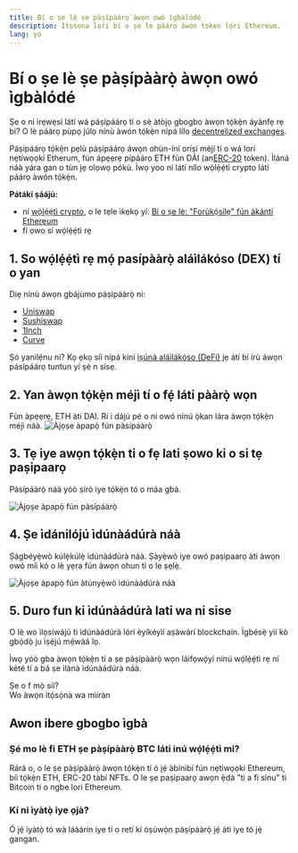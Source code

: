 ```yaml
---
title: Bí o ṣe lè ṣe pàṣípààrọ̀ àwọn owó ìgbàlódé
description: Itọsọna lọ́ri bí o ṣe le páárọ áwọn token ló̩ri Ethereum.
lang: yo
---
```


# Bí o ṣe lè ṣe pàṣípààrọ̀ àwọn owó ìgbàlódé

Ṣe o ni ìrẹwẹsi látí wá páṣípáárọ tí o sè àtòjọ gbogbo àwọn tọ́kẹ̀n áyànfẹ rẹ bi? O lè páárọ pùpọ júlọ nínù àwón tọ́kẹ̀n nípá lílo [decentrelized exchanges](/glossary/#dex).

Páṣípáárọ tọ́kẹ̀n pẹlù páṣípáárọ áwọn ohùn-íní oriṣi mèjí tí o wá lorí nẹtíwọọkí Etherum, fùn ápẹẹrẹ pípáárọ ẸTH fùn DÁI (an[ERC-20](/glossary/#erc-20) token). Ìláná náà yára gan o tùn jẹ olọwọ pókù. Ìwọ yoo ní látí nílo wọ́lẹ́ẹ́tì crypto látí páárọ àwón tọ́kẹ̀n.

**Pátákí ṣáájù:**

- ní [wọ́lẹ́ẹ́tì crypto](/glossary/#wallet), o le tẹle ìkẹkọ yí: [Bí o ṣe lè: "Forùkọ́sílẹ" fún àkántí Ẹthereum](/guides/how-to-create-an-ethereum-account/)
- fí owo sí wọ́lẹ́ẹ́tì rẹ

## 1. So wọ́lẹ́ẹ́tì rẹ mọ́ pasípààrọ̀ aláìlákóso (DEX) tí o yan

Diẹ nínù áwọn gbájùmo pàṣípààrọ̀ ni:

- [Uniswap](https://app.uniswap.org/#/swap)
- [Sushiswap](https://www.sushi.com/swap)
- [1Inch](https://app.1inch.io/#/1/unified/swap/ETH/DAI)
- [Curve](https://curve.fi/#/ethereum/swap)

Ṣó yanilẹ́nu ni? Kọ ẹkọ síì nípá kíní [ìṣúná aláìlákóso (DeFi)](/defi/) jẹ átí bí írù áwọn pásípáárọ tuntun yí ṣè n sísẹ.

## 2. Yan àwọn tọ́kẹ̀n méjì tí o fẹ́ láti pààrọ̀ wọn

Fùn àpẹẹrẹ, ETH àti DAI. Rí i dájú pé o ní owó nínú ọ̀kan lára àwọn tọ́kẹ̀n méjì náà. ![Àjọṣe àpapọ̀ fún pàsípáàrọ̀](./swap1.png)

## 3. Tẹ iye awọn tọ́kẹ̀n ti o fẹ lati ṣowo ki o si tẹ paṣipaarọ

Pàsípáàrọ̀ náà yóò ṣírò iye tọ́kẹ̀n tó o máa gbà.

![Àjọṣe àpapọ̀ fún pàsípáàrọ̀](./swap2.png)

## 4. Ṣe ìdánilójú ìdúnàádúrà náà

Ṣàgbéyẹ̀wò kúlẹ̀kúlẹ̀ ìdúnàádúrà náà. Ṣàyẹ̀wò iye owó paṣipaarọ àti àwọn owó míì kó o lè yẹra fún àwọn ohun tí o le ṣẹlẹ̀.

![Àjọṣe àpapọ̀ fún àtúnyẹ̀wò ìdúnàádúrà náà](./swap3.png)

## 5. Duro fun ki ìdúnàádúrà lati wa ni sise

O lè wo ìlọsíwájú ti ìdúnàádúrà lórí èyíkéyìí aṣàwárí blockchain. Ìgbésẹ̀ yìí kò gbọ́dọ̀ ju ìṣẹ́jú mẹ́wàá lọ.

Ìwọ yóò gba àwọn tọ́kẹ̀n tí a ṣe pàṣípààrọ̀ wọn láìfọwọ́yí nínú wọ́lẹ́ẹ́tì rẹ ní kété tí a bá ṣe ìlànà ìdúnàádúrà náà.
<br />

<InfoBanner shouldSpaceBetween emoji=":eyes:">
  <div>Ṣe o f mọ̀ síi?</div>
  <ButtonLink href="/guides/">
    Wo àwọn ìtọ́sọ́nà wa mìíràn
  </ButtonLink>
</InfoBanner>

## Awon ibere gbogbo ìgbà

### Ṣé mo lè fi ETH ṣe pàṣípààrọ̀ BTC láti inú wọ́lẹ́ẹ́tì mi?

Rárá o, o le ṣe pàṣípààrọ̀ àwọn tọ́kẹ̀n tí ó jẹ́ àbínibí fún nẹtiwọọki Ethereum, bíi tọ́kẹ̀n ETH, ERC-20 tàbí NFTs. O le ṣe paṣipaarọ awọn ẹ̀dà "ti a fi sinu" ti Bitcoin ti o ngbe lori Ethereum.

### Kí ni ìyàtọ̀ iye ọjà?

Ó jẹ́ ìyàtọ̀ tó wà láàárín iye tí o retí kí òṣùwọ̀n pàṣípààrọ̀ jẹ́ àti iye tó jẹ́ gangan.
